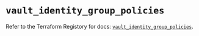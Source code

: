 # `vault_identity_group_policies`

Refer to the Terraform Registory for docs: [`vault_identity_group_policies`](https://www.terraform.io/docs/providers/vault/r/identity_group_policies).

